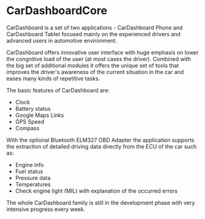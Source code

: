 # CarDashboardCore

CarDashboard is a set of two applications - CarDashboard Phone and CarDashboard Tablet focused mainly on the experienced drivers and advanced users in automotive environment.

CarDashboard offers innovative user interface with huge emphasis on lower the congnitive load of the user (at most cases the driver). Combined with the big set of additional modules it offers the unique set of tools that improves the driver's awareness of the current situation in the car and eases many kinds of repetitive tasks.

The basic features of CarDashboard are:
- Clock
- Battery status
- Google Maps Links
- GPS Speed
- Compass

With the optional Bluetooth ELM327 OBD Adapter the application supports the extraction of detailed driving data directly from the ECU of the car such as:
- Engine info
- Fuel status
- Pressure data
- Temperatures
- Check engine light (MIL) with explanation of the occurred errors

The whole CarDashboard family is still in the development phase with very intensive progress every week.

